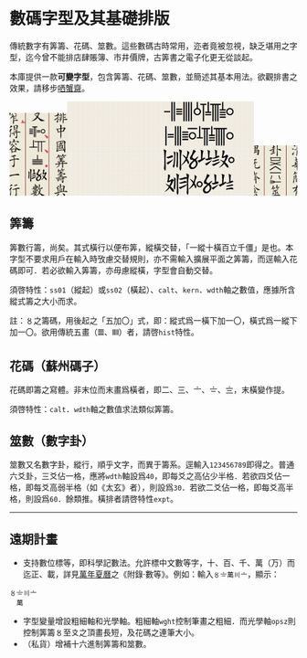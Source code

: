 # 數碼字型及其基礎排版

傳統數字有筭籌、花碼、筮數。這些數碼古時常用，迩者竟被忽視，缺乏堪用之字型，迄今曾不能排店肆賬簿、市井價牌，古筭書之電子化更无從談起。

本庫提供一款**可變字型**，包含筭籌、花碼、筮數，並簡述其基本用法。欲觀排書之效果，請移步[哂蟹齋](https://vert.neocities.org/)。

<img src="圖/筭籌示例：行內.png" alt="行內橫排" width="20%"><img src="圖/筭籌示例：伸縮.gif" alt="无級伸縮" width="65%"><img src="圖/筮數示例：既濟.png" alt="數字卦" width="15%">

## 筭籌

筭數行籌，尚矣。其式橫行以便布筭，縱橫交替，「一縱十橫百立千僵」是也。本字型不要求用戶在輸入時攷慮交替規則，亦不需輸入擴展平面之筭籌，而逕輸入花碼即可．若必欲輸入筭籌，亦毋慮縱橫，字型會自動交替。

須啓特性：`ss01`（縱起）或`ss02`（橫起）、`calt`、`kern`．`wdth`軸之數值，應據所含縱式籌之大小而求。

註：〥之籌碼，用後起之「五加〇」式，即：縱式爲一橫下加一〇，橫式爲一縱下加一〇。欲用傳統五畫（𝍤、𝍭）者，請啓`hist`特性。

## 花碼（蘇州碼子）

花碼即籌之寫體。非末位而末畫爲橫者，即二、三、〦、〧、〨，末橫變作提。

須啓特性：`calt`．`wdth`軸之數值求法類似筭籌。

## 筮數（數字卦）

筮數又名數字卦，縱行，順乎文字，而異于籌系。逕輸入`123456789`即得之。普通六爻卦，三爻佔一格，應將`wdth`軸設爲`40`，即每爻之高佔少半格．若欲四爻佔一格，即每爻高弱半格（如《太玄》者），則設爲`30`．若欲二爻佔一格，即每爻高半格，則設爲`60`．餘類推。橫排者請啓特性`expt`。

---
## 遠期計畫

- 支持數位標等，即科學記數法。允許標中文數等字，十、百、千、萬（万）而迄正、載，詳見[萬年夏曆](https://vert.neocities.org/cld/%E8%90%AC%E5%B9%B4%E5%A4%8F%E6%9B%86/)之《附錄·數等》。例如：輸入`〥〧萬〣〦`，顯示：
```
〥〧〣〦
　萬
```
- 字型變量增設粗細軸和光學軸。粗細軸`wght`控制筆畫之粗細．而光學軸`opsz`則控制筭籌〥至〩之頂畫長短，及花碼之連筆大小。
- （私貨）增補十六進制筭籌和筮數。

